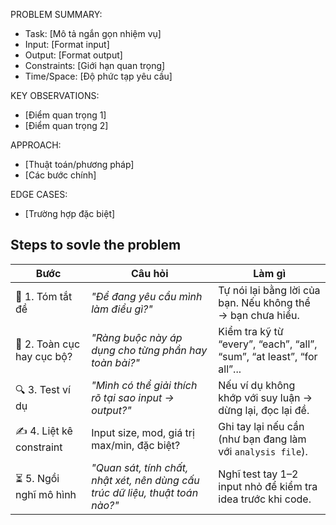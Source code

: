 PROBLEM SUMMARY:
- Task: [Mô tả ngắn gọn nhiệm vụ]
- Input: [Format input]
- Output: [Format output] 
- Constraints: [Giới hạn quan trọng]
- Time/Space: [Độ phức tạp yêu cầu]

KEY OBSERVATIONS:
- [Điểm quan trọng 1]
- [Điểm quan trọng 2]

APPROACH:
- [Thuật toán/phương pháp]
- [Các bước chính]

EDGE CASES:
- [Trường hợp đặc biệt]

## Steps to sovle the problem

| Bước                       | Câu hỏi                                               | Làm gì                                                                 |
| -------------------------- | ----------------------------------------------------- | ---------------------------------------------------------------------- |
| 🧠 1. Tóm tắt đề           | *"Đề đang yêu cầu mình làm điều gì?"*                 | Tự nói lại bằng lời của bạn. Nếu không thể → bạn chưa hiểu.            |
| 📌 2. Toàn cục hay cục bộ? | *"Ràng buộc này áp dụng cho từng phần hay toàn bài?"* | Kiểm tra kỹ từ “every”, “each”, “all”, “sum”, “at least”, “for all”... |
| 🔍 3. Test ví dụ           | *"Mình có thể giải thích rõ tại sao input → output?"* | Nếu ví dụ không khớp với suy luận → dừng lại, đọc lại đề.              |
| ✍️ 4. Liệt kê constraint   | Input size, mod, giá trị max/min, đặc biệt?           | Ghi tay lại nếu cần (như bạn đang làm với `analysis file`).            |
| ⏳ 5. Ngồi nghĩ mô hình     | *"Quan sát, tính chất, nhật xét, nên dùng cấu trúc dữ liệu, thuật toán nào?"*       | Nghĩ test tay 1–2 input nhỏ để kiểm tra idea trước khi code.           |
